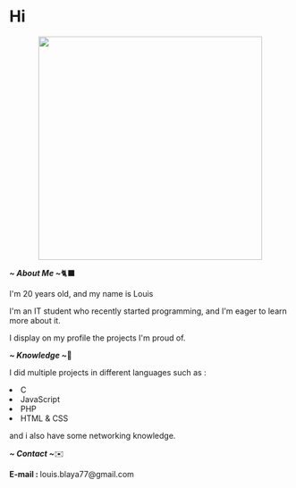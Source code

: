 # Hi

<div id="header" align="center">
  <img src="https://64.media.tumblr.com/02cd4dd26aadf92c76d2381687655a96/tumblr_np1rsmwQAh1uwpbczo1_500.gifv" width="400"/>
</div>

<div>
  <p><i><b>~ About Me ~</b></i>🐈‍⬛</p>
  <p>I'm 20 years old, and my name is Louis</p>
  <p>I'm an IT student who recently started programming, and I'm eager to learn more about it.</p>
  <p>I display on my profile the projects I'm proud of.</p>
</div>

<div>
  <p><i><b>~ Knowledge ~</b></i>📖</p>
  <p>I did multiple projects in different languages such as :</p>
  <li>C</li>
  <li>JavaScript</li>
  <li>PHP</li>
  <li>HTML & CSS</li>
	<p></p>
	<p>and i also have some networking knowledge.</p>
</div>

<div>
  <p><i><b>~ Contact ~</b></i>✉️</p>
  <p><b>E-mail : </b>louis.blaya77@gmail.com</p>
</div>

